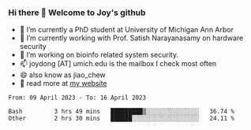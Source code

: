 ### Hi there 👋 Welcome to Joy's github

- 🔭 I’m currently a PhD student at University of Michigan Ann Arbor
- 🌱 I’m currently working with Prof. Satish Narayanasamy on hardware security
- 👯 I’m working on bioinfo related system security. 
- 📫 joydong [AT] umich.edu is the mailbox I check most often
- 😄 also know as jiao_chew
- 💬 read more at [my website](https://joydddd.github.io/)
<!--START_SECTION:waka-->

```text
From: 09 April 2023 - To: 16 April 2023

Bash         3 hrs 49 mins   █████████▒░░░░░░░░░░░░░░░   36.74 %
Other        2 hrs 30 mins   ██████░░░░░░░░░░░░░░░░░░░   24.11 %
```

<!--END_SECTION:waka-->
